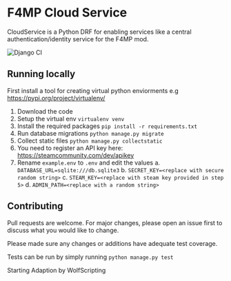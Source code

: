 # F4MP Cloud Service

CloudService is a Python DRF for enabling services like a central authentication/identity service for the F4MP mod.

![Django CI](https://github.com/F4MP/CloudService/workflows/Django%20CI/badge.svg)

## Running locally

First install a tool for creating virtual python enviorments e.g https://pypi.org/project/virtualenv/

 1. Download the code
 2. Setup the virtual env ```virtualenv venv```
 3. Install the required packages ```pip install -r requirements.txt```
 4. Run database migrations ```python manage.py migrate```
 5. Collect static files ```python manage.py collectstatic```
 6. You need to register an API key here: https://steamcommunity.com/dev/apikey
 7. Rename ```example.env``` to ```.env``` and edit the values
	 a. ```DATABASE_URL=sqlite:///db.sqlite3```
	 b. ```SECRET_KEY=<replace with secure random string>```
	 c. ```STEAM_KEY=<replace with steam key provided in step 5>```
	 d. ```ADMIN_PATH=<replace with a random string>```


## Contributing
Pull requests are welcome. For major changes, please open an issue first to discuss what you would like to change.

Please made sure any changes or additions have adequate test coverage.

Tests can be run by simply running ```python manage.py test```

Starting Adaption by WolfScripting
